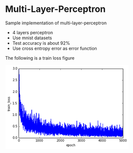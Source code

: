 # Multi-Layer-Perceptron

Sample implementation of multi-layer-perceptron

* 4 layers perceptron
* Use mnist datasets  
* Test accuracy is about 92% 
* Use cross entropy error as error function

The following is a train loss figure

![test loss](loss_figure.png) 








